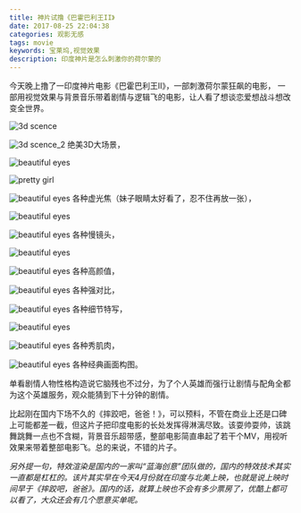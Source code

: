 ```yaml
---
title: 神片试撸《巴霍巴利王II》
date: 2017-08-25 22:04:38
categories: 观影无感
tags: movie
keywords: 宝莱坞,视觉效果
description: 印度神片是怎么刺激你的荷尔蒙的
---
```

今天晚上撸了一印度神片电影《巴霍巴利王II》，一部刺激荷尔蒙狂飙的电影，
一部用视觉效果与背景音乐带着剧情与逻辑飞的电影，让人看了想谈恋爱想战斗想改变全世界。
 
 ![3d scence](https://github.com/KangShanR/blogs/blob/master/pictures/baahuballi/11221463.png?raw=true)

![3d scence_2](https://github.com/KangShanR/blogs/blob/master/pictures/baahuballi/11182994.png?raw=true)
 绝美3D大场景，

![beautiful eyes](https://github.com/KangShanR/blogs/blob/master/pictures/baahuballi/17288093.png?raw=true)

 ![pretty girl](https://github.com/KangShanR/blogs/blob/master/pictures/baahuballi/17245146.png?raw=true)

![beautiful eyes](https://github.com/KangShanR/blogs/blob/master/pictures/baahuballi/17645928.png?raw=true)
 各种虚光焦（妹子眼睛太好看了，忍不住再放一张），
  
 ![beautiful eyes](https://github.com/KangShanR/blogs/blob/master/pictures/baahuballi/17502766.png?raw=true)

![beautiful eyes](https://github.com/KangShanR/blogs/blob/master/pictures/baahuballi/17655319.png?raw=true)
 各种慢镜头，
 
 ![beautiful eyes](https://github.com/KangShanR/blogs/blob/master/pictures/baahuballi/17705988.png?raw=true)

![beautiful eyes](https://github.com/KangShanR/blogs/blob/master/pictures/baahuballi/a81563ee-ec3a-417e-8089-e1bb5b0a3fcd.png?raw=true)
 各种高颜值，

 ![beautiful eyes](https://github.com/KangShanR/blogs/blob/master/pictures/baahuballi/14823355.png?raw=true)
 各种强对比，


 ![beautiful eyes](https://github.com/KangShanR/blogs/blob/master/pictures/baahuballi/18441408.png?raw=true)
 各种细节特写，

 ![beautiful eyes](https://github.com/KangShanR/blogs/blob/master/pictures/baahuballi/18425543.png?raw=true)

 ![beautiful eyes](https://github.com/KangShanR/blogs/blob/master/pictures/baahuballi/18542294.png?raw=true)
 各种秀肌肉，
 

 ![beautiful eyes](https://github.com/KangShanR/blogs/blob/master/pictures/baahuballi/18601933.png?raw=true)
 各种经典画面构图。

单看剧情人物性格构造说它脑残也不过分，为了个人英雄而强行让剧情与配角全都为这个英雄服务，观众能猜到下十分钟的剧情。

比起刚在国内下场不久的《摔跤吧，爸爸！》，可以预料，不管在商业上还是口碑上可能都差一截，但这片子把印度电影的长处发挥得淋漓尽致。该耍帅耍帅，该跳舞跳舞一点也不含糊，背景音乐超带感，整部电影简直串起了若干个MV，用视听效果来带着整部电影飞。总的来说，不错的片子。

*另外提一句，特效渲染是国内的一家叫“蓝海创意”团队做的，国内的特效技术其实一直都是杠杠的。该片其实早在今天4月份就在印度与北美上映，也就是说上映时间早于《摔跤吧，爸爸》。国内的话，就算上映也不会有多少票房了，优酷上都可以看了，大众还会有几个愿意买单呢。*